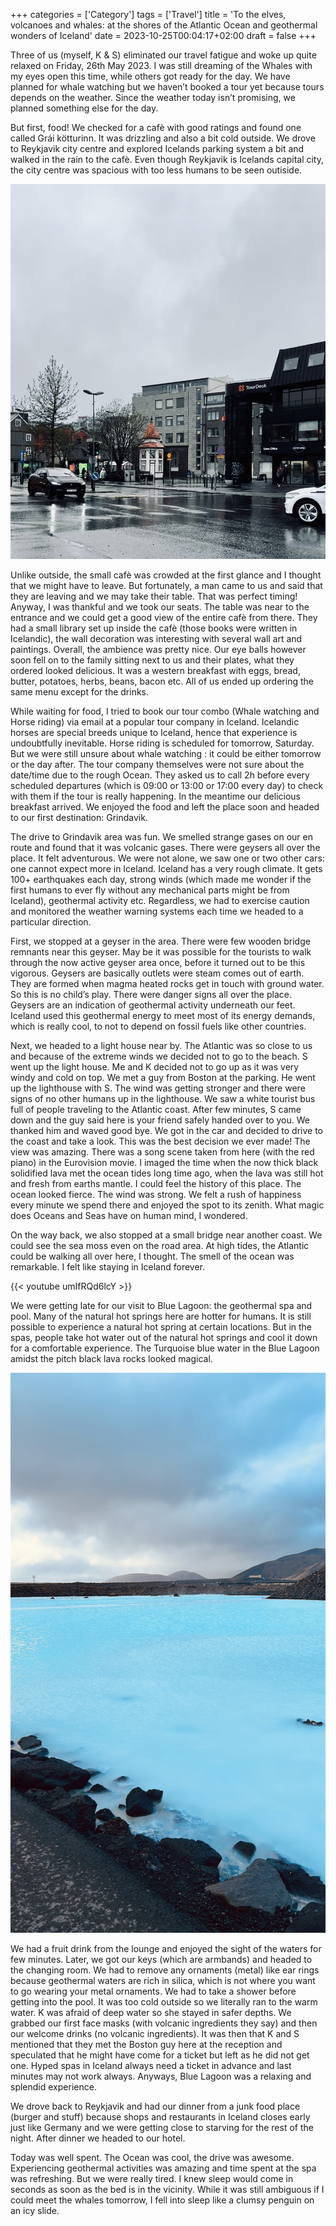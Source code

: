 +++
categories = ['Category']
tags = ['Travel']
title = 'To the elves, volcanoes and whales: at the shores of the Atlantic Ocean and geothermal wonders of Iceland'
date = 2023-10-25T00:04:17+02:00
draft = false
+++

Three of us (myself, K & S) eliminated our travel fatigue and woke up quite relaxed on Friday, 26th May 2023. I was still dreaming of the Whales with my eyes open this time, while others got ready for the day. We have planned for whale watching but we haven’t booked a tour yet because tours depends on the weather. Since the weather today isn’t promising, we planned something else for the day.

But first, food! We checked for a cafè with good ratings and found one called Grái kötturinn. It was drizzling and also a bit cold outside. We drove to Reykjavik city centre and explored Icelands parking system a bit and walked in the rain to the cafè. Even though Reykjavik is Icelands capital city, the city centre was spacious with too less humans to be seen outiside.

![alt](Iceland2_1.jpg)

Unlike outside, the small cafè was crowded at the first glance and I thought that we might have to leave. But fortunately, a man came to us and said that they are leaving and we may take their table. That was perfect timing! Anyway, I was thankful and we took our seats. The table was near to the entrance and we could get a good view of the entire cafè from there. They had a small library set up inside the cafè (those books were written in Icelandic), the wall decoration was interesting with several wall art and paintings. Overall, the ambience was pretty nice. Our eye balls however soon fell on to the family sitting next to us and their plates, what they ordered looked delicious. It was a western breakfast with eggs, bread, butter, potatoes, herbs, beans, bacon etc. All of us ended up ordering the same menu except for the drinks.

While waiting for food, I tried to book our tour combo (Whale watching and Horse riding) via email at a popular tour company in Iceland. Icelandic horses are special breeds unique to Iceland, hence that experience is undoubtfully inevitable. Horse riding is scheduled for tomorrow, Saturday. But we were still unsure about whale watching : it could be either tomorrow or the day after. The tour company themselves were not sure about the date/time due to the rough Ocean. They asked us to call 2h before every scheduled departures (which is 09:00 or 13:00 or 17:00 every day) to check with them if the tour is really happening. In the meantime our delicious breakfast arrived. We enjoyed the food and left the place soon and headed to our first destination: Grindavik.

The drive to Grindavik area was fun. We smelled strange gases on our en route and found that it was volcanic gases. There were geysers all over the place. It felt adventurous. We were not alone, we saw one or two other cars: one cannot expect more in Iceland. Iceland has a very rough climate. It gets 100+ earthquakes each day, strong winds (which made me wonder if the first humans to ever fly without any mechanical parts might be from Iceland), geothermal activity etc. Regardless, we had to exercise caution and monitored the weather warning systems each time we headed to a particular direction.

First, we stopped at a geyser in the area. There were few wooden bridge remnants near this geyser. May be it was possible for the tourists to walk through the now active geyser area once, before it turned out to be this vigorous. Geysers are basically outlets were steam comes out of earth. They are formed when magma heated rocks get in touch with ground water. So this is no child’s play. There were danger signs all over the place. Geysers are an indication of geothermal activity underneath our feet. Iceland used this geothermal energy to meet most of its energy demands, which is really cool, to not to depend on fossil fuels like other countries.

Next, we headed to a light house near by. The Atlantic was so close to us and because of the extreme winds we decided not to go to the beach. S went up the light house. Me and K decided not to go up as it was very windy and cold on top. We met a guy from Boston at the parking. He went up the lighthouse with S. The wind was getting stronger and there were signs of no other humans up in the lighthouse. We saw a white tourist bus full of people traveling to the Atlantic coast. After few minutes, S came down and the guy said here is your friend safely handed over to you. We thanked him and waved good bye. We got in the car and decided to drive to the coast and take a look. This was the best decision we ever made! The view was amazing. There was a song scene taken from here (with the red piano) in the Eurovision movie. I imaged the time when the now thick black solidified lava met the ocean tides long time ago, when the lava was still hot and fresh from earths mantle. I could feel the history of this place. The ocean looked fierce. The wind was strong. We felt a rush of happiness every minute we spend there and enjoyed the spot to its zenith. What magic does Oceans and Seas have on human mind, I wondered.

On the way back, we also stopped at a small bridge near another coast. We could see the sea moss even on the road area. At high tides, the Atlantic could be walking all over here, I thought. The smell of the ocean was remarkable. I felt like staying in Iceland forever.

{{< youtube umIfRQd6lcY >}}

We were getting late for our visit to Blue Lagoon: the geothermal spa and pool. Many of the natural hot springs here are hotter for humans. It is still possible to experience a natural hot spring at certain locations. But in the spas, people take hot water out of the natural hot springs and cool it down for a comfortable experience. The Turquoise blue water in the Blue Lagoon amidst the pitch black lava rocks looked magical.

![alt](Iceland2_2.jpg)

We had a fruit drink from the lounge and enjoyed the sight of the waters for few minutes. Later, we got our keys (which are armbands) and headed to the changing room. We had to remove any ornaments (metal) like ear rings because geothermal waters are rich in silica, which is not where you want to go wearing your metal ornaments. We had to take a shower before getting into the pool. It was too cold outside so we literally ran to the warm water. K was afraid of deep water so she stayed in safer depths. We grabbed our first face masks (with volcanic ingredients they say) and then our welcome drinks (no volcanic ingredients). It was then that K and S mentioned that they met the Boston guy here at the reception and speculated that he might have come for a ticket but left as he did not get one. Hyped spas in Iceland always need a ticket in advance and last minutes may not work always. Anyways, Blue Lagoon was a relaxing and splendid experience.

We drove back to Reykjavik and had our dinner from a junk food place (burger and stuff) because shops and restaurants in Iceland closes early just like Germany and we were getting close to starving for the rest of the night. After dinner we headed to our hotel.

Today was well spent. The Ocean was cool, the drive was awesome. Experiencing geothermal activities was amazing and time spent at the spa was refreshing. But we were really tired. I knew sleep would come in seconds as soon as the bed is in the vicinity. While it was still ambiguous if I could meet the whales tomorrow, I fell into sleep like a clumsy penguin on an icy slide.
